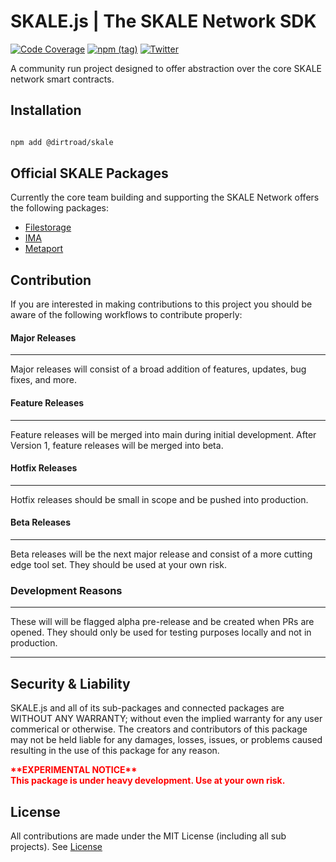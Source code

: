 SKALE.js | The SKALE Network SDK
==================
[![Code Coverage](https://github.com/Dirt-Road-Development/skale.js/actions/workflows/coverage.yml/badge.svg?branch=main)](https://github.com/Dirt-Road-Development/skale.js/actions/workflows/coverage.yml)
[![npm (tag)](https://img.shields.io/npm/v/@dirtroad/skale)](https://www.npmjs.com/package/@dirtroad/skale)
[![Twitter](https://img.shields.io/twitter/url/https/twitter.com/thegreataxios.svg?style=social&label=Follow%20%40thegreataxios)](https://twitter.com/thegreataxios)

A community run project designed to offer abstraction over the core SKALE network smart contracts.

Installation
----------

```bash

npm add @dirtroad/skale

```

Official SKALE Packages
----------
Currently the core team building and supporting the SKALE Network offers the following packages:

- [Filestorage](https://github.com/skalenetwork/filestorage.js)
- [IMA](https://github.com/skalenetwork/ima-js)
- [Metaport](https://github.com/skalenetwork/metaport)

Contribution
----------
If you are interested in making contributions to this project you should be aware of the following workflows to contribute properly:

#### Major Releases
---
Major releases will consist of a broad addition of features, updates, bug fixes, and more.

#### Feature Releases
---
Feature releases will be merged into main during initial development. After Version 1, feature releases will be merged into beta.

#### Hotfix Releases
---
Hotfix releases should be small in scope and be pushed into production. 

#### Beta Releases
---
Beta releases will be the next major release and consist of a more cutting edge tool set. They should be used at your own risk.

### Development Reasons
---
These will will be flagged alpha pre-release and be created when PRs are opened. They should only be used for testing purposes locally and not in production.

---


Security & Liability
----------
SKALE.js and all of its sub-packages and connected packages are WITHOUT ANY WARRANTY; without even the implied warranty for any user commerical or otherwise. The creators and contributors of this package may not be held liable for any damages, losses, issues, or problems caused resulting in the use of this package for any reason.

<p style="font-weight: bold; color: red;">**EXPERIMENTAL NOTICE**<br />
This package is under heavy development. Use at your own risk.
</p>

License
----------
All contributions are made under the MIT License (including all sub projects). See [License](./LICENSE)